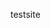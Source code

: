 <!-- <h1 align="center">
  <img height="200" src="https://img.icons8.com/external-smashingstocks-outline-color-smashing-stocks/512/external-Aeroplane-transport-smashingstocks-outline-color-smashing-stocks.png"><br>
  Flight Tracker
</h1>
<p>Live flight tracking <a href='https://flights-i.vercel.app'>visit site</a> -->
<p>testsite</p>